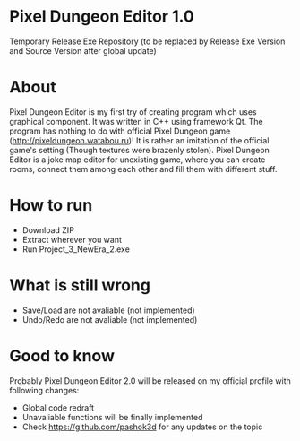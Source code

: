 # Pixel Dungeon Editor 1.0
Temporary Release Exe Repository (to be replaced by Release Exe Version and Source Version after global update)
# About
Pixel Dungeon Editor is my first try of creating program which uses graphical component. It was written in C++ using framework Qt. 
The program has nothing to do with official Pixel Dungeon game (http://pixeldungeon.watabou.ru)! It is rather an imitation of the official game's setting (Though textures were brazenly stolen).
Pixel Dungeon Editor is a joke map editor for unexisting game, where you can create rooms, 
connect them among each other and fill them with different stuff.
# How to run
- Download ZIP
- Extract wherever you want
- Run Project_3_NewEra_2.exe
# What is still wrong
- Save/Load are not avaliable (not implemented)
- Undo/Redo are not avaliable (not implemented)
# Good to know
Probably Pixel Dungeon Editor 2.0 will be released on my official profile with following changes:
- Global code redraft
- Unavaliable functions will be finally implemented
- Check https://github.com/pashok3d for any updates on the topic
